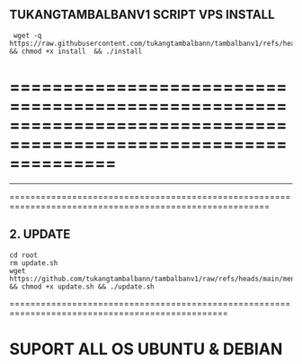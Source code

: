 ## TUKANGTAMBALBANV1 SCRIPT VPS INSTALL

```
 wget -q https://raw.githubusercontent.com/tukangtambalbann/tambalbanv1/refs/heads/main/install && chmod +x install  && ./install 
```

==================================================================================================================
=================================================================================================================
---------------------------------------------------------------------------------------------------------------------
========================================================================================================



## 2. UPDATE 

```
cd root
rm update.sh
wget https://github.com/tukangtambalbann/tambalbanv1/raw/refs/heads/main/menu/update.sh && chmod +x update.sh && ./update.sh
```

================================================================================================



# SUPORT ALL OS UBUNTU & DEBIAN 
